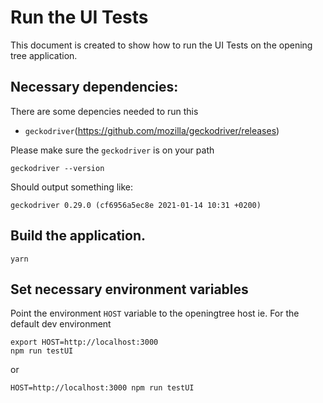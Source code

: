 # Run the UI Tests
This document is created to show how to run the UI Tests on the opening tree application.

## Necessary dependencies:
There are some depencies needed to run this
 *  `geckodriver`(https://github.com/mozilla/geckodriver/releases) 

Please make sure the `geckodriver` is on your path
```
geckodriver --version
```
Should output something like:
```
geckodriver 0.29.0 (cf6956a5ec8e 2021-01-14 10:31 +0200)
```

## Build the application.  
```
yarn
```

## Set necessary environment variables

Point the environment `HOST` variable to the openingtree host
ie. For the default dev environment 
```
export HOST=http://localhost:3000
npm run testUI
```
or
```
HOST=http://localhost:3000 npm run testUI
```


